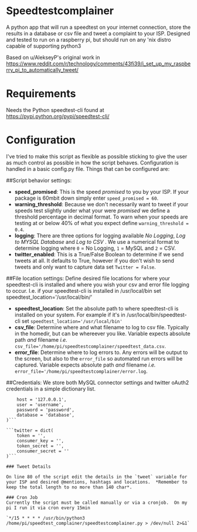 # Speedtestcomplainer
A python app that will run a speedtest on your internet connection, store the results in a database or csv file and tweet a complaint to your ISP.  Designed and tested to run on a raspberry pi, but should run on any 'nix distro capable of supporting python3

Based on u/AlekseyP's original work in https://www.reddit.com/r/technology/comments/43fi39/i_set_up_my_raspberry_pi_to_automatically_tweet/

# Requirements

Needs the Python speedtest-cli found at https://pypi.python.org/pypi/speedtest-cli/

# Configuration

I've tried to make this script as flexible as possible sticking to give the user as much control as possible in how the script behaves. Configuration is handled in a basic config.py file.  Things that can be configured are:

##Script behavior settings:
- **speed_promised**: This is the speed _promised_ to you by your ISP.  If your package is 60mbit down simply enter `speed_promised = 60`.
- **warning_threshold**: Because we don't necessarily want to tweet if your speeds test slightly under what your were _promised_ we define a threshold percentage in decimal format.  To warn when your speeds are testing at or below 40% of what you expect define `warning_threshold = 0.4`.
- **logging**: There are three options for logging available _No Logging_, _Log to MYSQL Database_ and _Log to CSV_ . We use a numerical format to determine logging where `0` = No Logging, `1` = MySQL and `2` = CSV.
- **twitter_enabled**: This is a True/False Boolean to determine if we send tweets at all.  It defaults to True, however if you don't wish to send tweets and only want to capture data set `Twitter = False`.


##File location settings:
Define desired file locations for where your speedtest-cli is installed and where you wish your csv and error file logging to occur.  I.e. if your speedtest-cli is installed in /usr/local/bin set speedtest_location='/usr/local/bin/'

- **speedtest_location**: Set the absolute path to where speedtest-cli is installed on your system.  For example if it's in /usr/local/bin/speedtest-cli set `speedtest_location='/usr/local/bin'`
- **csv_file**: Determine where and what filename to log to csv file.  Typically in the homedir, but can be whereever you like.  Variable expects absolute path *and* filename _i.e._ `csv_file='/home/pi/speedtestcomplainer/speedtest_data.csv`.
- **error_file**: Determine where to log errors to.  Any errors will be output to the screen, but also to the `error_file` so automated run errors will be captured.   Variable expects absolute path *and* filename _i.e._ `error_file='/home/pi/speedtestcomplainer/error.log`.

##Credentials:
We store both MySQL connector settings and twitter oAuth2 credentials in a simple dictionary list.

```mysql = dict(
	host = '127.0.0.1',
	user = 'username',
	password = 'password',
	database = 'database',
)```	

```twitter = dict(
	token = '',
    consumer_key = '',
	token_secret = '',
	consumer_secret = ''
)```

### Tweet Details

On line 80 of the script edit the details in the `tweet` variable for your ISP and desired @mentions, hashtags and locations.  *Remember to keep the total length to no more than 140 char*.

### Cron Job
Currently the script must be called manually or via a cronjob.  On my pi I run it via cron every 15min

`*/15 * * * * /usr/bin/python3 /home/pi/speedtest_complainer/speedtestcomplainer.py > /dev/null 2>&1`